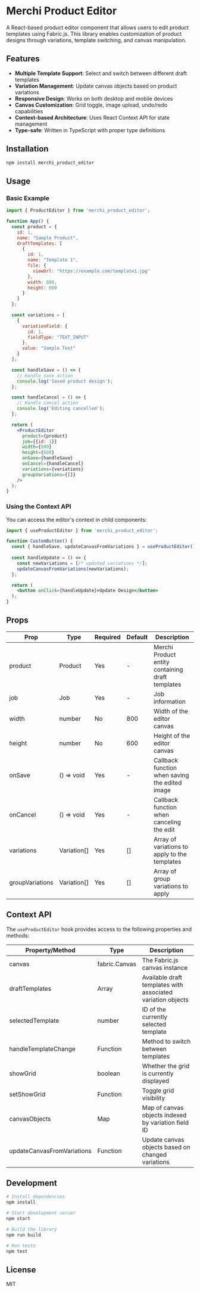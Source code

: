 # Merchi Product Editor

A React-based product editor component that allows users to edit product templates using Fabric.js. This library enables customization of product designs through variations, template switching, and canvas manipulation.

## Features

- **Multiple Template Support**: Select and switch between different draft templates
- **Variation Management**: Update canvas objects based on product variations
- **Responsive Design**: Works on both desktop and mobile devices
- **Canvas Customization**: Grid toggle, image upload, undo/redo capabilities
- **Context-based Architecture**: Uses React Context API for state management
- **Type-safe**: Written in TypeScript with proper type definitions

## Installation

```bash
npm install merchi_product_editor
```

## Usage

### Basic Example

```jsx
import { ProductEditor } from 'merchi_product_editor';

function App() {
  const product = {
    id: 1,
    name: "Sample Product",
    draftTemplates: [
      {
        id: 1,
        name: "Template 1",
        file: {
          viewUrl: "https://example.com/template1.jpg"
        },
        width: 800,
        height: 600
      }
    ]
  };

  const variations = [
    {
      variationField: {
        id: 1,
        fieldType: "TEXT_INPUT"
      },
      value: "Sample Text"
    }
  ];

  const handleSave = () => {
    // Handle save action
    console.log('Saved product design');
  };

  const handleCancel = () => {
    // Handle cancel action
    console.log('Editing cancelled');
  };

  return (
    <ProductEditor
      product={product}
      job={{id: 1}}
      width={800}
      height={600}
      onSave={handleSave}
      onCancel={handleCancel}
      variations={variations}
      groupVariations={[]}
    />
  );
}
```

### Using the Context API

You can access the editor's context in child components:

```jsx
import { useProductEditor } from 'merchi_product_editor';

function CustomButton() {
  const { handleSave, updateCanvasFromVariations } = useProductEditor();
  
  const handleUpdate = () => {
    const newVariations = [/* updated variations */];
    updateCanvasFromVariations(newVariations);
  };

  return (
    <button onClick={handleUpdate}>Update Design</button>
  );
}
```

## Props

| Prop | Type | Required | Default | Description |
|------|------|----------|---------|-------------|
| product | Product | Yes | - | Merchi Product entity containing draft templates |
| job | Job | Yes | - | Job information |
| width | number | No | 800 | Width of the editor canvas |
| height | number | No | 600 | Height of the editor canvas |
| onSave | () => void | Yes | - | Callback function when saving the edited image |
| onCancel | () => void | Yes | - | Callback function when canceling the edit |
| variations | Variation[] | Yes | [] | Array of variations to apply to the templates |
| groupVariations | Variation[] | Yes | [] | Array of group variations to apply |

## Context API

The `useProductEditor` hook provides access to the following properties and methods:

| Property/Method | Type | Description |
|----------------|------|-------------|
| canvas | fabric.Canvas | The Fabric.js canvas instance |
| draftTemplates | Array | Available draft templates with associated variation objects |
| selectedTemplate | number | ID of the currently selected template |
| handleTemplateChange | Function | Method to switch between templates |
| showGrid | boolean | Whether the grid is currently displayed |
| setShowGrid | Function | Toggle grid visibility |
| canvasObjects | Map | Map of canvas objects indexed by variation field ID |
| updateCanvasFromVariations | Function | Update canvas objects based on changed variations |

## Development

```bash
# Install dependencies
npm install

# Start development server
npm start

# Build the library
npm run build

# Run tests
npm test
```

## License

MIT 
